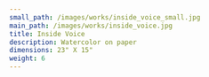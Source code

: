 ```yaml
---
small_path: /images/works/inside_voice_small.jpg
main_path: /images/works/inside_voice.jpg
title: Inside Voice
description: Watercolor on paper
dimensions: 23" X 15"
weight: 6
---
```

